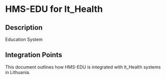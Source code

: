 # HMS-EDU for lt_Health

## Description

Education System

## Integration Points

This document outlines how HMS-EDU is integrated with lt_Health systems in Lithuania.
